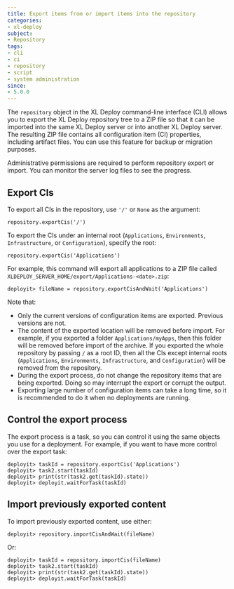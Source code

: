 ```yaml
---
title: Export items from or import items into the repository
categories:
- xl-deploy
subject:
- Repository
tags:
- cli
- ci
- repository
- script
- system administration
since:
- 5.0.0
---
```


The `repository` object in the XL Deploy command-line interface (CLI) allows you to export the XL Deploy repository tree to a ZIP file so that it can be imported into the same XL Deploy server or into another XL Deploy server. The resulting ZIP file contains all configuration item (CI) properties, including artifact files. You can use this feature for backup or migration purposes.

Administrative permissions are required to perform repository export or import. You can monitor the server log files to see the progress.

## Export CIs

To export all CIs in the repository, use `'/'` or `None` as the argument:

    repository.exportCis('/')

To export the CIs under an internal root (`Applications`, `Environments`, `Infrastructure`, or `Configuration`), specify the root:

    repository.exportCis('Applications')

For example, this command will export all applications to a ZIP file called `XLDEPLOY_SERVER_HOME/export/Applications-<date>.zip`:

	deployit> fileName = repository.exportCisAndWait('Applications')

Note that:

* Only the current versions of configuration items are exported. Previous versions are not.
* The content of the exported location will be removed before import. For example, if you exported a folder `Applications/myApps`, then this folder will be removed before import of the archive. If you exported the whole repository by passing `/` as a root ID, then all the CIs except internal roots (`Applications`, `Environments`, `Infrastructure`, and `Configuration`) will be removed from the repository.
* During the export process, do not change the repository items that are being exported. Doing so may interrupt the export or corrupt the output.
* Exporting large number of configuration items can take a long time, so it is recommended to do it when no deployments are running.

## Control the export process

The export process is a task, so you can control it using the same objects you use for a deployment. For example, if you want to have more control over the export task:

	deployit> taskId = repository.exportCis('Applications')
	deployit> task2.start(taskId)
	deployit> print(str(task2.get(taskId).state))
	deployit> deployit.waitForTask(taskId)

## Import previously exported content

To import previously exported content, use either:

	deployit> repository.importCisAndWait(fileName)

Or:

	deployit> taskId = repository.importCis(fileName)
	deployit> task2.start(taskId)
	deployit> print(str(task2.get(taskId).state))
	deployit> deployit.waitForTask(taskId)
